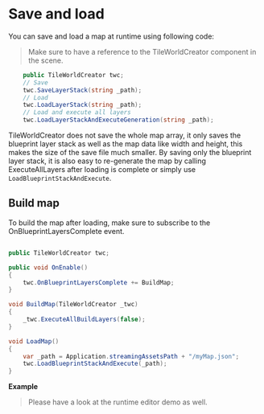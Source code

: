 # Save and load
You can save and load a map at runtime using following code:
> Make sure to have a reference to the TileWorldCreator component in the scene.  
```csharp
    public TileWorldCreator twc;
    // Save
    twc.SaveLayerStack(string _path);
    // Load
    twc.LoadLayerStack(string _path);
    // Load and execute all layers
    twc.LoadLayerStackAndExecuteGeneration(string _path);
```  
TileWorldCreator does not save the whole map array, it only saves the blueprint layer stack as well as the map data like width and height, this makes the size of the save file
much smaller. By saving only the blueprint layer stack, it is also easy to re-generate the map by calling ExecuteAllLayers after loading is complete or simply use `LoadBlueprintStackAndExecute`.

## Build map
To build the map after loading, make sure to subscribe to the OnBlueprintLayersComplete event.

```csharp

public TileWorldCreator twc;

public void OnEnable()
{
    twc.OnBlueprintLayersComplete += BuildMap;
}

void BuildMap(TileWorldCreator _twc)
{
    _twc.ExecuteAllBuildLayers(false);
}

void LoadMap()
{
    var _path = Application.streamingAssetsPath + "/myMap.json";
    twc.LoadBlueprintStackAndExecute(_path);
}

```


**Example**
> Please have a look at the runtime editor demo as well.
